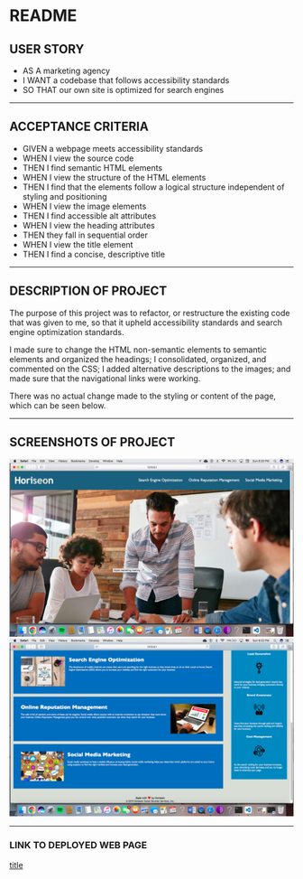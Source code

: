 # README

## **USER STORY**

* AS A marketing agency
* I WANT a codebase that follows accessibility standards
* SO THAT our own site is optimized for search engines
___________________________________________

## **ACCEPTANCE CRITERIA**

* GIVEN a webpage meets accessibility standards
* WHEN I view the source code
* THEN I find semantic HTML elements    
* WHEN I view the structure of the HTML elements
* THEN I find that the elements follow a logical structure independent of styling and positioning                              
* WHEN I view the image elements
* THEN I find accessible alt attributes  
* WHEN I view the heading attributes
* THEN they fall in sequential order    
* WHEN I view the title element
* THEN I find a concise, descriptive title   
___________________________________________

## DESCRIPTION OF PROJECT

The purpose of this project was to refactor, or restructure
the existing code that was given to me, so that it upheld
accessibility standards and search engine optimization standards. 

I made sure to change the HTML non-semantic elements to semantic elements and organized the headings; I consolidated, organized, and commented on the CSS; I added alternative descriptions to the images; and made sure that the navigational links were working.

There was no actual change made to the styling or content of the page, which can
be seen below. 
___________________________________________

## SCREENSHOTS OF PROJECT

![Screenshot of Refactored Website](/assets/images/screenshot-1.png) 
![Screenshot of Refactored Website 2](/assets/images/screenshot-2.png)
___________________________________________

### LINK TO DEPLOYED WEB PAGE

[title](https://www.example.com)